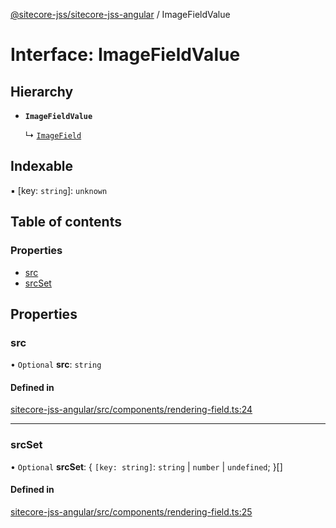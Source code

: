 [@sitecore-jss/sitecore-jss-angular](../README.md) / ImageFieldValue

# Interface: ImageFieldValue

## Hierarchy

- **`ImageFieldValue`**

  ↳ [`ImageField`](ImageField.md)

## Indexable

▪ [key: `string`]: `unknown`

## Table of contents

### Properties

- [src](ImageFieldValue.md#src)
- [srcSet](ImageFieldValue.md#srcset)

## Properties

### src

• `Optional` **src**: `string`

#### Defined in

[sitecore-jss-angular/src/components/rendering-field.ts:24](https://github.com/Sitecore/jss/blob/f89a83100/packages/sitecore-jss-angular/src/components/rendering-field.ts#L24)

___

### srcSet

• `Optional` **srcSet**: \{ `[key: string]`: `string` \| `number` \| `undefined`;  }[]

#### Defined in

[sitecore-jss-angular/src/components/rendering-field.ts:25](https://github.com/Sitecore/jss/blob/f89a83100/packages/sitecore-jss-angular/src/components/rendering-field.ts#L25)
